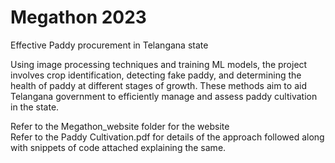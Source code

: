 # Megathon 2023
Effective Paddy procurement in Telangana state 

Using image processing techniques and training ML models, the project involves crop identification, detecting fake
paddy, and determining the health of paddy at different stages of growth. These methods aim to aid Telangana
government to efficiently manage and assess paddy cultivation in the state.

Refer to the Megathon_website folder for the website   
Refer to the Paddy Cultivation.pdf for details of the approach followed along with snippets of code attached explaining the same.

